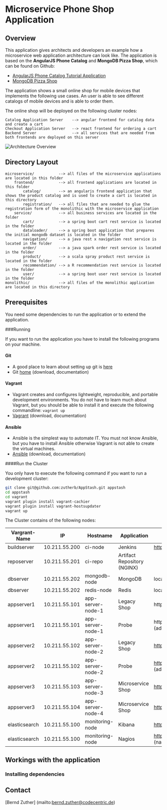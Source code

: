 # Microservice Phone Shop Application

## Overview

This application gives architects and developers an example how a microservice web application architecture can
look like. The application is based on the **AngularJS Phone Catalog** and **MongoDB Pizza Shop**, which can be found
on Github: 
- [AngularJS Phone Catalog Tutorial Application](https://github.com/angular/angular-phonecat)
- [MongoDB Pizza Shop](https://github.com/comsysto/mongodb-onlineshop)

The application shows a small online shop for mobile devices that implements the following use cases. An user is able to
see different catalogs of mobile devices and is able to order them.

The online shop will be deployed on the following cluster nodes:

    Catalog Application Server    --> angular frontend for catalog data and create a cart
    Checkout Application Server   --> react frontend for ordering a cart
    Backend Server                --> all services that are needed from both frontends are deployed on this server 
    
![Architecture Overview](https://raw.githubusercontent.com/zutherb/AppStash/ci-server/external/images/deployment-diagram.png)

## Directory Layout

    microservice/           --> all files of the microservice applications are located in this folder
        frontend/           --> all frontend applications are located in this folder
            catalog/        --> an angularjs frontend application that shows the product catalog and is used to create a cart is located in this directory
            registration/   --> all files that are needed to glue the registration form of the monolithic with the microservice application
        service/            --> all business services are located in the folder
            cart/           --> a spring boot cart rest service is located in the folder
            dataloader/     --> a spring boot application that prepares the initial mongodb dataset is located in the folder
            navigation/     --> a java rest x navigation rest service is located in the folder
            order/          --> a java spark order rest service is located in the folder
            product/        --> a scala spray product rest service is located in the folder
            recommendation/ --> a R recommendation rest service is located in the folder
            user/           --> a spring boot user rest service is located in the folder
    monolithic/             --> all files of the monolithic application are located in this directory

## Prerequisites

You need some dependencies to run the application or to extend the application.

###Running 

If you want to run the application you have to install the following programs on your machine.

#### Git

- A good place to learn about setting up git is [here](https://help.github.com/articles/set-up-git)
- Git [home](http://git-scm.com/) (download, documentation)

#### Vagrant

- Vagrant creates and configures lightweight, reproducible, and portable development environments. You do not have to
learn much about Vagrant, but you should be able to install it and execute the following commandline: ```vagrant up```
- [Vagrant](https://www.vagrantup.com/) (download, documentation)

#### Ansible

- Ansible is the simplest way to automate IT. You must not know Ansible, but you have to install Ansible
  otherwise Vagrant is not able to create the virtual machines.
- [Ansible](http://www.ansible.com/) (download, documentation)

####Run the Cluster 

You only have to execute the following command if you want to run a development cluster: 

```bash
git clone git@github.com:zutherb/AppStash.git appstash
cd appstash
cd vagrant
vagrant plugin install vagrant-cachier
vagrant plugin install vagrant-hostsupdater
vagrant up
```

The Cluster contains of the following nodes:

Vargrant-Name | IP            | Hostname           | Application        | Forward
--------------|---------------|--------------------|--------------------|------------------------
buildserver   | 10.211.55.200 | ci-node            | Jenkins            | http://ci.microservice.io:8080/
reposerver    | 10.211.55.201 | ci-repo            | Artifact Repository (NGINX) |
dbserver      | 10.211.55.202 | mongodb-node       | MongoDB            | localhost:27017
dbserver      | 10.211.55.202 | redis-node         | Redis              | localhost:6379
appserver1    | 10.211.55.101 | app-server-node-1  | Legacy Shop        | http://app-server-node-1:8080/shop/
appserver1    | 10.211.55.101 | app-server-node-1  | Probe              | http://app-server-node-1:8080/probe/ (admin / topsecret)
appserver2    | 10.211.55.102 | app-server-node-2  | Legacy Shop        | http://shop.monolith.io:8081/shop/
appserver2    | 10.211.55.102 | app-server-node-2  | Probe              | http://shop.monolith.io:8081/probe/ (admin / topsecret)
appserver3    | 10.211.55.103 | app-server-node-3  | Microservice Shop  | http://test-shop.microservice.io/
appserver3    | 10.211.55.104 | app-server-node-4  | Microservice Shop  | http://shop.microservice.io/
elasticsearch | 10.211.55.100 | monitoring-node    | Kibana             | http://monitoring.microservice.io/
elasticsearch | 10.211.55.100 | monitoring-node    | Nagios             | http://monitoring.microservice.io/nagios3/ (nagiosadmin / admin123)

## Workings with the application



### Installing dependencies

## Contact

[Bernd Zuther] (mailto:bernd.zuther@codecentric.de)

